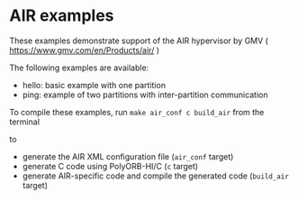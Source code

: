 AIR examples
============

These examples demonstrate support of the AIR hypervisor by GMV ( https://www.gmv.com/en/Products/air/ )

The following examples are available:

* hello: basic example with one partition
* ping: example of two partitions with inter-partition communication

To compile these examples, run `make air_conf c build_air` from the terminal

to
* generate the AIR XML configuration file (`air_conf` target)
* generate C code using PolyORB-HI/C (`c` target)
* generate AIR-specific code and compile the generated code (`build_air` target)
